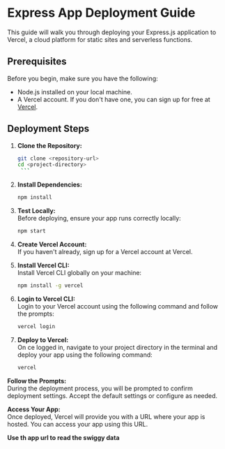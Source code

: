 # Express App Deployment Guide

This guide will walk you through deploying your Express.js application to Vercel, a cloud platform for static sites and serverless functions. 

## Prerequisites

Before you begin, make sure you have the following:

- Node.js installed on your local machine.
- A Vercel account. If you don't have one, you can sign up for free at [Vercel](https://vercel.com).

## Deployment Steps

1. **Clone the Repository:**
   ``````sh
   git clone <repository-url>
   cd <project-directory>
    ```
2. **Install Dependencies:**
    ```sh
    npm install
    ```
3. **Test Locally:**</br>
    Before deploying, ensure your app runs correctly locally:
    ```sh
    npm start
    ```

4. **Create Vercel Account:**</br>
    If you haven't already, sign up for a Vercel account at Vercel.

5. **Install Vercel CLI:**</br>
    Install Vercel CLI globally on your machine:
    ```sh
    npm install -g vercel
    ```
6. **Login to Vercel CLI:**</br>
    Login to your Vercel account using the following command and follow the prompts:
    ```sh
    vercel login
    ``` 


7. **Deploy to Vercel:**</br>
    On ce logged in, navigate to your project directory in the terminal and deploy your app using the following command:
    ```sh
    vercel
    ```

**Follow the Prompts:**</br>
During the deployment process, you will be prompted to confirm deployment settings. Accept the default settings or configure as needed.

**Access Your App:**</br>
Once deployed, Vercel will provide you with a URL where your app is hosted. You can access your app using this URL.

**Use th app url to read the swiggy data**